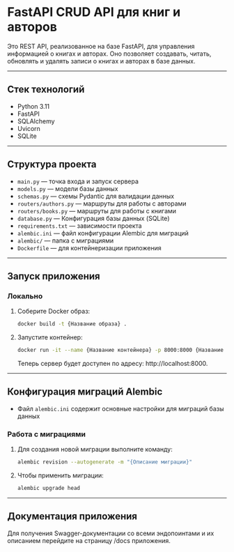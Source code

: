 # FastAPI CRUD API для книг и авторов

Это REST API, реализованное на базе FastAPI, для управления информацией о книгах и авторах. Оно позволяет создавать,
читать, обновлять и удалять записи о книгах и авторах в базе данных.

---

## Стек технологий

- Python 3.11
- FastAPI
- SQLAlchemy
- Uvicorn
- SQLite

---

## Структура проекта

- `main.py` — точка входа и запуск сервера
- `models.py` — модели базы данных
- `schemas.py` — схемы Pydantic для валидации данных
- `routers/authors.py` — маршруты для работы с авторами
- `routers/books.py` — маршруты для работы с книгами
- `database.py` — Конфигурация базы данных (SQLite)
- `requirements.txt` — зависимости проекта
- `alembic.ini` — файл конфигурации Alembic для миграций
- `alembic/` — папка с миграциями
- `Dockerfile` — для контейнеризации приложения

---

## Запуск приложения

### Локально

1. Соберите Docker образ:

    ```bash
    docker build -t {Название образа} .
    ```

2. Запустите контейнер:

    ```bash
    docker run -it --name {Название контейнера} -p 8000:8000 {Название образа} 
    ```
   Теперь сервер будет доступен по адресу: http://localhost:8000.

---

## Конфигурация миграций Alembic

- Файл `alembic.ini` содержит основные настройки для миграций базы данных

### Работа с миграциями

1. Для создания новой миграции выполните команду:
   ```bash    
   alembic revision --autogenerate -m "{Описание миграции}"
   ```
2. Чтобы применить миграции:
    ```bash    
   alembic upgrade head 
   ```

---

## Документация приложения

Для получения Swagger-документации со всеми эндопоинтами и их описанием перейдите на страницу /docs приложения. 
